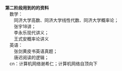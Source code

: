 __第二阶段用到的的资料<br>__
&emsp;数学：<br>
&emsp;&emsp;同济大学高数、同济大学线性代数、同济大学概率论；<br>
&emsp;&emsp;张宇18讲；<br>
&emsp;&emsp;李永乐现代讲义；<br>
&emsp;&emsp;王式安概率论讲义<br>
&emsp;英语：<br>
&emsp;&emsp;张剑黄皮书英语真题；<br>
&emsp;&emsp;唐迟阅读的逻辑；<br>
&emsp;cn：计算机网络谢希仁；计算机网络自顶向下<br>
